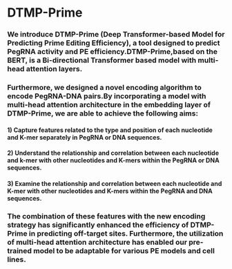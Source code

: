 # DTMP-Prime
### We introduce DTMP-Prime (Deep Transformer-based Model for Predicting Prime Editing Efficiency), a tool designed to predict PegRNA activity and PE efficiency.DTMP-Prime,based on the BERT, is a Bi-directional Transformer based model with multi-head attention layers.
### Furthermore, we designed a novel encoding algorithm to encode PegRNA-DNA pairs.By incorporating a model with multi-head attention architecture in the embedding layer of DTMP-Prime, we are able to achieve the following aims: 
####        1) Capture features related to the type and position of each nucleotide and K-mer separately in PegRNA or DNA sequences.
####        2) Understand the relationship and correlation between each nucleotide and k-mer with other nucleotides and K-mers within the PegRNA or DNA sequences.
####        3) Examine the relationship and correlation between each nucleotide and K-mer with other nucleotides and K-mers within the PegRNA and DNA sequences.
### The combination of these features with the new encoding strategy has significantly enhanced the efficiency of DTMP-Prime in predicting off-target sites. Furthermore, the utilization of multi-head attention architecture has enabled our pre-trained model to be adaptable for various PE models and cell lines.

